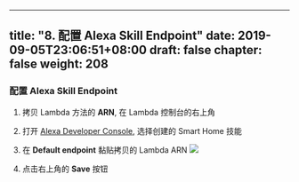 
---
title: "8. 配置 Alexa Skill Endpoint"
date: 2019-09-05T23:06:51+08:00
draft: false
chapter: false
weight: 208
---


### 配置 Alexa Skill Endpoint

1. 拷贝 Lambda 方法的 **ARN**, 在 Lambda 控制台的右上角

1. 打开 [Alexa Developer Console](https://developer.amazon.com/alexa/console/ask), 选择创建的 Smart Home 技能

1. 在 **Default endpoint** 黏贴拷贝的 Lambda ARN
    ![](/images/smart-home/alexa-lambda-arn.png)

1. 点击右上角的 **Save** 按钮